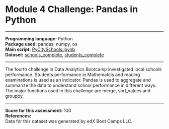 # Module 4 Challenge: Pandas in Python
---

<b>Programming language:</b> Python <br />
<b>Package used:</b> pandas, numpy, os <br />
<b>Main script:</b> [PyCitySchools.ipynb](https://github.com/wingylui/pandas-challenge/blob/main/PyCitySchools/PyCitySchools.ipynb) <br />
<b>Dataset:</b> [schools_complete](https://github.com/wingylui/pandas-challenge/blob/main/PyCitySchools/Resources/schools_complete.csv), [students_complete](https://github.com/wingylui/pandas-challenge/blob/main/PyCitySchools/Resources/students_complete.csv)

---

The fourth challenge in Data Analytics Bootcamp investigated local schools performance. Students performance in Mathematcis and reading examinations is used as an indicator. Pandas is used to aggregate and summarize the data to understand school performance in different ways. The major functions used in this challenge are merge, sort_values and groupby. 

---
<b>Score for this assessment:</b> 100 <br />
<b>References:</b><br />
Data for this dataset was generated by edX Boot Camps LLC.
